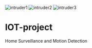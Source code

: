 ![intruder1](https://user-images.githubusercontent.com/56639240/131518136-8d5ccf2b-ca86-4529-b35a-9b25e38e3c82.png)
![intruder2](https://user-images.githubusercontent.com/56639240/131518161-8040e16c-88b3-440b-a227-79034a153d60.png)
![intruder3](https://user-images.githubusercontent.com/56639240/131518167-428039f6-41d7-4893-82d4-f56b0a095058.png)
# IOT-project
Home Surveillance and Motion Detection
